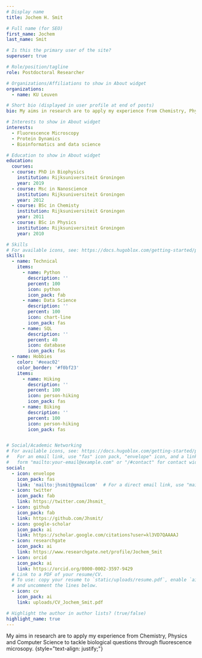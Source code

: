```yaml
---
# Display name
title: Jochem H. Smit

# Full name (for SEO)
first_name: Jochem
last_name: Smit

# Is this the primary user of the site?
superuser: true

# Role/position/tagline
role: Postdoctoral Researcher

# Organizations/Affiliations to show in About widget
organizations:
  - name: KU Leuven

# Short bio (displayed in user profile at end of posts)
bio: My aims in research are to apply my experience from Chemistry, Physics and Computer Science to tackle biological questions through fluorescence microsopy.

# Interests to show in About widget
interests:
  - Fluorescence Microscopy
  - Protein Dynamics
  - Bioinformatics and data science

# Education to show in About widget
education:
  courses:
  - course: PhD in Biophysics
    institution: Rijksuniversiteit Groningen
    year: 2019
  - course: Msc in Nanoscience
    institution: Rijksuniversiteit Groningen
    year: 2012
  - course: BSc in Chemisty
    institution: Rijksuniversiteit Groningen
    year: 2011
  - course: BSc in Physics
    institution: Rijksuniversiteit Groningen
    year: 2010

# Skills
# For available icons, see: https://docs.hugoblox.com/getting-started/page-builder/#icons
skills:
  - name: Technical
    items:
      - name: Python
        description: ''
        percent: 100
        icon: python
        icon_pack: fab
      - name: Data Science
        description: ''
        percent: 100
        icon: chart-line
        icon_pack: fas
      - name: SQL
        description: ''
        percent: 40
        icon: database
        icon_pack: fas
  - name: Hobbies
    color: '#eeac02'
    color_border: '#f0bf23'
    items:
      - name: Hiking
        description: ''
        percent: 100
        icon: person-hiking
        icon_pack: fas
      - name: Biking
        description: ''
        percent: 100
        icon: person-hiking
        icon_pack: fas


# Social/Academic Networking
# For available icons, see: https://docs.hugoblox.com/getting-started/page-builder/#icons
#   For an email link, use "fas" icon pack, "envelope" icon, and a link in the
#   form "mailto:your-email@example.com" or "/#contact" for contact widget.
social:
  - icon: envelope
    icon_pack: fas
    link: 'mailto:jhsmit@gmailcom'  # For a direct email link, use "mailto:test@example.org".
  - icon: twitter
    icon_pack: fab
    link: https://twitter.com/Jhsmit_
  - icon: github
    icon_pack: fab
    link: https://github.com/Jhsmit/
  - icon: google-scholar
    icon_pack: ai
    link: https://scholar.google.com/citations?user=kl3VD7QAAAAJ
  - icon: researchgate
    icon_pack: ai
    link: https://www.researchgate.net/profile/Jochem_Smit
  - icon: orcid
    icon_pack: ai
    link: https://orcid.org/0000-0002-3597-9429
  # Link to a PDF of your resume/CV.
  # To use: copy your resume to `static/uploads/resume.pdf`, enable `ai` icons in `params.yaml`,
  # and uncomment the lines below.
  - icon: cv
    icon_pack: ai
    link: uploads/CV_Jochem_Smit.pdf

# Highlight the author in author lists? (true/false)
highlight_name: true
---
```


My aims in research are to apply my experience from Chemistry, Physics and Computer Science to tackle biological questions through fluorescence microsopy.
{style="text-align: justify;"}
